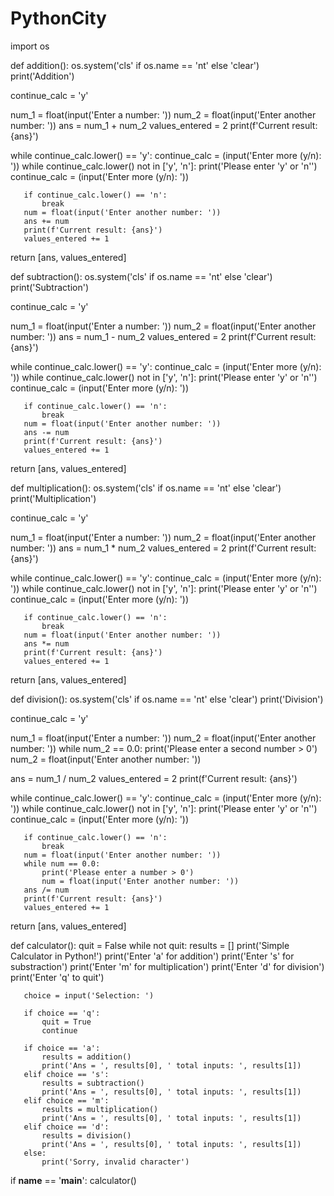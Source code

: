 # PythonCity
import os


def addition():
   os.system('cls' if os.name == 'nt' else 'clear')
   print('Addition')

   continue_calc = 'y'

   num_1 = float(input('Enter a number: '))
   num_2 = float(input('Enter another number: '))
   ans = num_1 + num_2
   values_entered = 2
   print(f'Current result: {ans}')

   while continue_calc.lower() == 'y':
       continue_calc = (input('Enter more (y/n): '))
       while continue_calc.lower() not in ['y', 'n']:
           print('Please enter \'y\' or \'n\'')
           continue_calc = (input('Enter more (y/n): '))

       if continue_calc.lower() == 'n':
           break
       num = float(input('Enter another number: '))
       ans += num
       print(f'Current result: {ans}')
       values_entered += 1
   return [ans, values_entered]


def subtraction():
   os.system('cls' if os.name == 'nt' else 'clear')
   print('Subtraction')

   continue_calc = 'y'

   num_1 = float(input('Enter a number: '))
   num_2 = float(input('Enter another number: '))
   ans = num_1 - num_2
   values_entered = 2
   print(f'Current result: {ans}')

   while continue_calc.lower() == 'y':
       continue_calc = (input('Enter more (y/n): '))
       while continue_calc.lower() not in ['y', 'n']:
           print('Please enter \'y\' or \'n\'')
           continue_calc = (input('Enter more (y/n): '))

       if continue_calc.lower() == 'n':
           break
       num = float(input('Enter another number: '))
       ans -= num
       print(f'Current result: {ans}')
       values_entered += 1
   return [ans, values_entered]


def multiplication():
   os.system('cls' if os.name == 'nt' else 'clear')
   print('Multiplication')

   continue_calc = 'y'

   num_1 = float(input('Enter a number: '))
   num_2 = float(input('Enter another number: '))
   ans = num_1 * num_2
   values_entered = 2
   print(f'Current result: {ans}')

   while continue_calc.lower() == 'y':
       continue_calc = (input('Enter more (y/n): '))
       while continue_calc.lower() not in ['y', 'n']:
           print('Please enter \'y\' or \'n\'')
           continue_calc = (input('Enter more (y/n): '))

       if continue_calc.lower() == 'n':
           break
       num = float(input('Enter another number: '))
       ans *= num
       print(f'Current result: {ans}')
       values_entered += 1
   return [ans, values_entered]


def division():
   os.system('cls' if os.name == 'nt' else 'clear')
   print('Division')

   continue_calc = 'y'

   num_1 = float(input('Enter a number: '))
   num_2 = float(input('Enter another number: '))
   while num_2 == 0.0:
       print('Please enter a second number > 0')
       num_2 = float(input('Enter another number: '))

   ans = num_1 / num_2
   values_entered = 2
   print(f'Current result: {ans}')

   while continue_calc.lower() == 'y':
       continue_calc = (input('Enter more (y/n): '))
       while continue_calc.lower() not in ['y', 'n']:
           print('Please enter \'y\' or \'n\'')
           continue_calc = (input('Enter more (y/n): '))

       if continue_calc.lower() == 'n':
           break
       num = float(input('Enter another number: '))
       while num == 0.0:
           print('Please enter a number > 0')
           num = float(input('Enter another number: '))
       ans /= num
       print(f'Current result: {ans}')
       values_entered += 1
   return [ans, values_entered]


def calculator():
   quit = False
   while not quit:
       results = []
       print('Simple Calculator in Python!')
       print('Enter \'a\' for addition')
       print('Enter \'s\' for substraction')
       print('Enter \'m\' for multiplication')
       print('Enter \'d\' for division')
       print('Enter \'q\' to quit')

       choice = input('Selection: ')

       if choice == 'q':
           quit = True
           continue

       if choice == 'a':
           results = addition()
           print('Ans = ', results[0], ' total inputs: ', results[1])
       elif choice == 's':
           results = subtraction()
           print('Ans = ', results[0], ' total inputs: ', results[1])
       elif choice == 'm':
           results = multiplication()
           print('Ans = ', results[0], ' total inputs: ', results[1])
       elif choice == 'd':
           results = division()
           print('Ans = ', results[0], ' total inputs: ', results[1])
       else:
           print('Sorry, invalid character')


if __name__ == '__main__':
   calculator()
